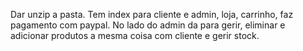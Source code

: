 Dar unzip a pasta.
Tem index para cliente e admin, loja, carrinho, faz pagamento com paypal.
No lado do admin da para gerir, eliminar e adicionar produtos a mesma coisa com cliente e gerir stock.
